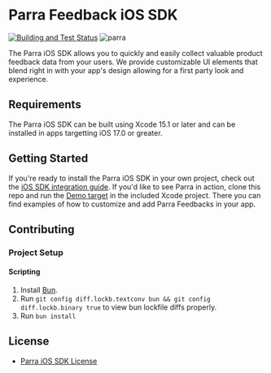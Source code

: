 # Parra Feedback iOS SDK

[![Building and Test Status](https://github.com/Parra-Inc/parra-ios-sdk/actions/workflows/ios.yml/badge.svg?branch=main)](https://github.com/Parra-Inc/parra-ios-sdk/actions/workflows/ios.yml) ![parra](https://img.shields.io/cocoapods/v/Parra)

The Parra iOS SDK allows you to quickly and easily collect valuable product feedback data from your users. We provide customizable UI elements that blend right in with your app's design allowing for a first party look and experience.

## Requirements

The Parra iOS SDK can be built using Xcode 15.1 or later and can be installed in apps targetting iOS 17.0 or greater.

## Getting Started

If you're ready to install the Parra iOS SDK in your own project, check out the [iOS SDK integration guide](https://docs.parra.io/guides/ios). If you'd like to see Parra in action, clone this repo and run the [Demo target](https://github.com/Parra-Inc/parra-ios-sdk/tree/main/Demo) in the included Xcode project. There you can find examples of how to customize and add Parra Feedbacks in your app.

## Contributing

### Project Setup

#### Scripting

1. Install [Bun](https://bun.sh/).
2. Run `git config diff.lockb.textconv bun && git config diff.lockb.binary true` to view bun lockfile diffs properly.
3. Run `bun install`

## License

- [Parra iOS SDK License](https://github.com/Parra-Inc/parra-ios-sdk/blob/main/LICENSE.md)
